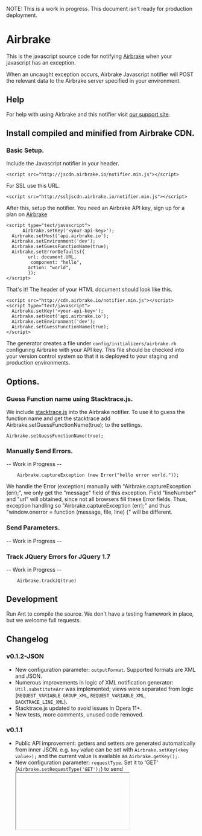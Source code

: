 NOTE: This is a work in progress. This document isn't ready for production deployment. 

Airbrake
========

This is the javascript source code for notifying [Airbrake](http://airbrake.io) when your javascript has an exception. 

When an uncaught exception occurs, Airbrake Javascript notifier will POST the relevant data
to the Airbrake server specified in your environment.

Help
----

For help with using Airbrake and this notifier visit [our support site](http://help.airbrake.io).


Install compiled and minified from Airbrake CDN. 
------------------------------------------------

### Basic Setup. 

Include the Javascript notifier in your header. 

    <script src="http://jscdn.airbrake.io/notifier.min.js"></script>

For SSL use this URL. 

    <script src="http://ssljscdn.airbrake.io/notifier.min.js"></script>

After this, setup the notifier. You need an Airbrake API key, sign up for a plan on [Airbrake](http://help.airbrake.io) 

    <script type="text/javascript">
          Airbrake.setKey('<your-api-key>');
	  Airbrake.setHost('api.airbrake.io');
	  Airbrake.setEnvironment('dev');
	  Airbrake.setGuessFunctionName(true);
	  Airbrake.setErrorDefaults({
     	 	url: document.URL,
     		 component: "hello",
    	  	action: "world",
      		});
	</script>

That's it! The header of your HTML document should look like this. 

    <script src="http://cdn.airbrake.io/notifier.min.js"></script>
	<script type="text/javascript">
	  Airbrake.setKey('<your-api-key>');
	  Airbrake.setHost('api.airbrake.io');
	  Airbrake.setEnvironment('dev');
	  Airbrake.setGuessFunctionName(true);
	</script>

The generator creates a file under `config/initializers/airbrake.rb` configuring Airbrake with your API key. This file should be checked into your version control system so that it is deployed to your staging and production environments.

Options. 
------------------------------------------------

### Guess Function name using Stacktrace.js.

We include [stacktrace.js](https://github.com/eriwen/javascript-stacktrace) into the Airbrake notifier. To use it to guess the function name and get the stacktrace add Airbrake.setGuessFunctionName(true); to the settings.  

	Airbrake.setGuessFunctionName(true);

### Manually Send Errors. 

-- Work in Progress --  

		Airbrake.captureException (new Error("hello error world."));
		
We handle the Error (exception) manually with "Airbrake.captureException (err);", we  only get the "message" field of this exception. Field "lineNumber" and "url" will obtained, since not all browsers fill these Error fields. Thus, exception handling so "Airbrake.captureException (err);" and thus "window.onerror = function (message, file, line) {" will be different.

###  Send Parameters. 

-- Work in Progress --  

		
### Track JQuery Errors for JQuery 1.7

-- Work in Progress --  

		Airbrake.trackJQ(true)

Development
-----------

Run Ant to compile the source. We don't have a testing framework in place, but we welcome full requests.

Changelog
---------

### v0.1.2-JSON

- New configuration parameter: `outputFormat`. Supported formats are XML and JSON.
- Numerous improvements in logic of XML notification generator: `Util.substituteArr` was implemented; views were separated from logic (`REQUEST_VARIABLE_GROUP_XML`, `REQUEST_VARIABLE_XML`, `BACKTRACE_LINE_XML`).
- Stacktrace.js updated to avoid issues in Opera 11+.
- New tests, more comments, unused code removed.

### v0.1.1

- Public API improvement: getters and setters are generated automatically from inner JSON. e.g. `key` value can be set with `Airbrake.setKey(<key value>);` and the current value is available as `Airbrake.getKey();`. 
- New configuration parameter: `requestType`. Set it to 'GET' (`Airbrake.setRequestType('GET');`) to send <iframe> notification request; 'POST' is for XMLHttpRequest POST.
- Basic Jasmine test are available in `tests/` directory. 

Credits
-------

Airbrake is maintained and funded by [airbrake.io](http://airbrake.io)

Thank you to all [the contributors](https://github.com/airbrake/airbrake-js/contributors).

The names and logos for Airbrake are trademarks of Exceptional Software Inc. 

License
-------
Airbrake is Copyright © 2008-2012 Airbrake. It is free software, and may be redistributed under the terms specified in the MIT-LICENSE file.